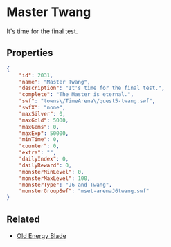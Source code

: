 # Master Twang

It's time for the final test.

## Properties

```json
{
    "id": 2031,
    "name": "Master Twang",
    "description": "It's time for the final test.",
    "complete": "The Master is eternal.",
    "swf": "towns\/TimeArena\/quest5-twang.swf",
    "swfX": "none",
    "maxSilver": 0,
    "maxGold": 5000,
    "maxGems": 0,
    "maxExp": 50000,
    "minTime": 0,
    "counter": 0,
    "extra": "",
    "dailyIndex": 0,
    "dailyReward": 0,
    "monsterMinLevel": 0,
    "monsterMaxLevel": 100,
    "monsterType": "J6 and Twang",
    "monsterGroupSwf": "mset-arenaJ6twang.swf"
}
```

## Related

- [Old Energy Blade](../items/21415-old-energy-blade.md)

